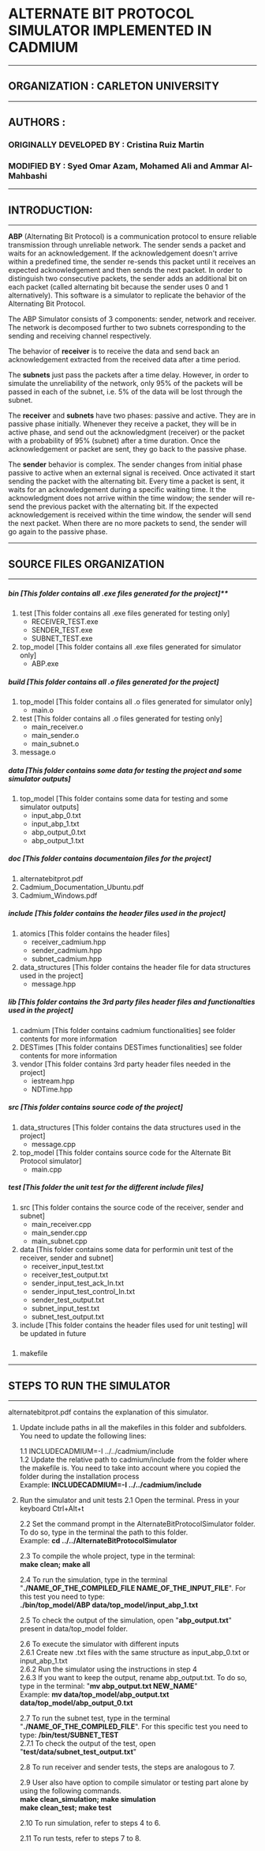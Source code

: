 # **ALTERNATE BIT PROTOCOL SIMULATOR IMPLEMENTED IN CADMIUM**
---
## ORGANIZATION : CARLETON UNIVERSITY
---
## AUTHORS :
### ORIGINALLY DEVELOPED BY : Cristina Ruiz Martin
### MODIFIED BY : Syed Omar Azam, Mohamed Ali and Ammar Al-Mahbashi                  
---
## INTRODUCTION:
---
**ABP** (Alternating Bit Protocol) is a communication protocol to ensure reliable transmission through unreliable network. The sender sends a packet and waits for an acknowledgement. If the acknowledgement doesn't arrive within a predefined time, the sender re-sends this packet until it receives an expected acknowledgement and then sends the next packet. In order to distinguish two consecutive packets, the sender adds an additional bit on each packet (called alternating bit because the sender uses 0 and 1 alternatively). This software is a simulator to replicate the behavior of the Alternating Bit Protocol. 

The ABP Simulator consists of 3 components: sender, network and receiver. The network is decomposed further to two subnets corresponding to the sending and receiving channel respectively.


The behavior of **receiver** is to receive the data and send back an acknowledgement extracted from the received data after a time period. 

The **subnets** just pass the packets after a time delay. However, in order to simulate the unreliability of the network, only 95% of the packets will be passed in each of the subnet, i.e. 5% of the data will be lost through the subnet.

 The **receiver** and **subnets** have two phases: passive and active. They are in passive phase initially. Whenever they receive a packet, they will be in active phase, and send out the acknowledgment (receiver) or the packet with a probability of 95% (subnet) after a time duration. Once the acknowledgement or packet are sent, they go back to the passive phase.

The **sender** behavior is complex. The sender changes from initial phase passive to active when an external signal is received. Once activated it start sending the packet with the alternating bit. Every time a packet is sent, it waits for an acknowledgement during a specific waiting time. It the acknowledgment does not arrive within the time window; the sender will re-send the previous packet with the alternating bit. If the expected acknowledgement is received within the time window, the sender will send the next packet. When there are no more packets to send, the sender will go again to the passive phase.

---

## SOURCE FILES ORGANIZATION
---
##### bin [This folder contains all .exe files generated for the project]**
1. test [This folder contains all .exe files generated for testing only]
    - RECEIVER_TEST.exe
    - SENDER_TEST.exe
    - SUBNET_TEST.exe
2. top_model [This folder contains all .exe files generated for simulator only]
	- ABP.exe
##### build [This folder contains all .o files generated for the project]
1. top_model [This folder contains all .o files generated for simulator only]
	- main.o
2. test [This folder contains all .o files generated for testing only]
	- main_receiver.o
	- main_sender.o
	- main_subnet.o
3. message.o
	
##### data [This folder contains some data for testing the project and some simulator outputs]
1. top_model [This folder contains some data for testing and some simulator outputs]
	- input_abp_0.txt
	- input_abp_1.txt
	- abp_output_0.txt
	- abp_output_1.txt

##### doc [This folder contains documentaion files for the project]
1. alternatebitprot.pdf
2. Cadmium_Documentation_Ubuntu.pdf
3. Cadmium_Windows.pdf

##### include [This folder contains the header files used in the project]
1. atomics [This folder contains the header files]
	- receiver_cadmium.hpp
	- sender_cadmium.hpp
	- subnet_cadmium.hpp
2. data_structures [This folder contains the header file for data structures used in the project]
	- message.hpp

##### lib [This folder contains the 3rd party files header files and functionalties used in the project]
1. cadmium [This folder contains cadmium functionalities]
		see folder contents for more information
2. DESTimes [This folder contains DESTimes functionalities]
		see folder contents for more information
3. vendor [This folder contains 3rd party header files needed in the project]
	- iestream.hpp
	- NDTime.hpp

##### src [This folder contains source code of the project]
1. data_structures [This folder contains the data structures used in the project]
	- message.cpp
2. top_model [This folder contains source code for the Alternate Bit Protocol simulator]	
	- main.cpp

##### test [This folder the unit test for the different include files]
1. src [This folder contains the source code of the receiver, sender and subnet]
	- main_receiver.cpp
	- main_sender.cpp
	- main_subnet.cpp
2. data [This folder contains some data for performin unit test of the receiver, sender and subnet]
	- receiver_input_test.txt
	- receiver_test_output.txt
	- sender_input_test_ack_In.txt
	- sender_input_test_control_In.txt
	- sender_test_output.txt
	- subnet_input_test.txt
	- subnet_test_output.txt
3. include [This folder contains the header files used for unit testing]
		will be updated in future
#####
1. makefile
---

## STEPS TO RUN THE SIMULATOR
---
alternatebitprot.pdf contains the explanation of this simulator.

1. Update include paths in all the makefiles in this folder and subfolders. You need to update the following lines:
	
	1.1 INCLUDECADMIUM=-I ../../cadmium/include </br>
    1.2 Update the relative path to cadmium/include from the folder where the makefile is. You need to take into account where you copied the folder during the installation process </br>
		Example: **INCLUDECADMIUM=-I ../../cadmium/include**
			
2. Run the simulator and unit tests
	2.1  Open the terminal. Press in your keyboard Ctrl+Alt+t </br>

	2.2  Set the command prompt in the AlternateBitProtocolSimulator folder. To do so, type in the terminal the path to this folder. </br>
		Example: **cd ../../AlternateBitProtocolSimulator** </br>

	2.3  To compile the whole project, type in the terminal: </br>
		**make clean; make all** </br>

	2.4  To run the simulation, type in the terminal "**./NAME_OF_THE_COMPILED_FILE NAME_OF_THE_INPUT_FILE**". For this test you need to type: </br>
		**./bin/top_model/ABP data/top_model/input_abp_1.txt** </br>

	2.5  To check the output of the simulation, open  "**abp_output.txt**" present in data/top_model folder. </br>

	2.6  To execute the simulator with different inputs </br>
</t>	2.6.1 Create new .txt files with the same structure as input_abp_0.txt or input_abp_1.txt </br>
</t>	2.6.2 Run the simulator using the instructions in step 4 </br>
</t>    2.6.3 If you want to keep the output, rename abp_output.txt. To do so, type in the terminal: "**mv abp_output.txt NEW_NAME**" </br>
			Example: **mv data/top_model/abp_output.txt data/top_model/abp_output_0.txt** </br>

	2.7  To run the subnet test, type in the terminal "**./NAME_OF_THE_COMPILED_FILE**". For this specific test you need to type:
		**/bin/test/SUBNET_TEST** </br>
</t>    2.7.1 To check the output of the test, open  "**test/data/subnet_test_output.txt**" </br>

	2.8  To run receiver and sender tests, the steps are analogous to 7. </br>

	2.9  User also have option to compile simulator or testing part alone by using the following commands. </br>
		**make clean_simulation; make simulation** </br>
		**make clean_test; make test** </br>

	2.10 To run simulation, refer to steps 4 to 6. </br>

	2.11 To run tests, refer to steps 7 to 8. </br>

